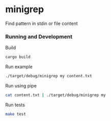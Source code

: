 # minigrep

Find pattern in stdin or file content

### Running and Development

Build
```bash
cargo build
```

Run example
```bash
./target/debug/minigrep my content.txt
```

Run using pipe
```bash
cat content.txt | ./target/debug/minigrep my
```

Run tests
```bash
make test
```
